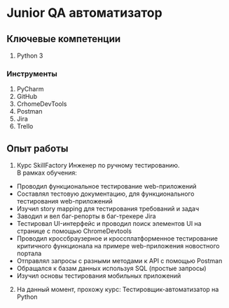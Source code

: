 # Junior QA автоматизатор

## Ключевые компетенции
1. Python 3

### Инструменты
1. PyCharm
2. GitHub
3. CrhomeDevTools
4. Postman
5. Jira
6. Trello

## Опыт работы 
1. Курс SkillFactory Инженер по ручному тестированию. <br>
В рамках обучения:
- Проводил функциональное тестирование web-приложений
- Составлял тестовую документацию, для функционального тестирования web-приложений
- Изучил story mapping для тестирования требований и задач
- Заводил и вел баг-репорты в баг-трекере Jira
- Тестировал UI-интерфейс и проводил поиск элементов UI на странице с помощью ChromeDevtools
- Проводил кроссбраузерное и кроссплатформенное тестирование критичного функционала на примере web-приложения новостного портала
- Отправлял запросы с разными методами к API с помощью Postman
- Обращался к базам данных используя SQL (простые запросы)
- Изучил основы тестирования мобильных приложений

2. На данный момент, прохожу курс: Тестировщик-автоматизатор на Python
